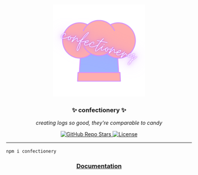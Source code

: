 <p align="center">
  <a><img src="https://github.com/enbytedev/confectionery/blob/main/ICON.png" width="250" height="250" /></a>

  <h3 align="center">✨ confectionery ✨</h3>
 <p align="center"><i>creating logs so good, they're comparable to candy</i></p>
</p>
  <p align="center">
    <a href="https://github.com/enbytedev/confectionery">
      <img alt="GitHub Repo Stars" src="https://img.shields.io/github/stars/enbytedev/confectionery?style=for-the-badge">
    </a>
    <a href="https://github.com/enbytedev/confectionery/blob/main/LICENSE">
      <img alt="License" src="https://img.shields.io/github/license/enbytedev/confectionery?style=for-the-badge&color=AA4A44" />
    </a>
  <hr>
</p>

```
npm i confectionery
```

<a href="https://github.com/enbytedev/confectionery/tree/main/docs"><h3 align="center">Documentation</h3></a>